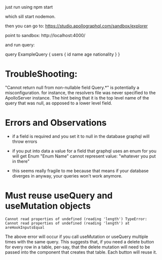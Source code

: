 just run using npm start

which sill start nodemon.

then you can go to:
https://studio.apollographql.com/sandbox/explorer

point to sandbox:
http://localhost:4000/

and run query:

query ExampleQuery {
    users {
    id
    name
    age
    nationality
    }
}

# TroubleShooting:

"Cannot return null from non-nullable field Query.*"
is potentially a misconfiguration. 
for instance, the resolvers file was never specified to
the ApolloServer instance. 
The hint being that it is the top level name of the query that was null, 
as opposed to a lower level field.

# Errors and Observations

- if a field is required and you set it to null in the database
graphql will throw errors

- if you put into data a value for a field 
that graphql uses an enum for you will get
Enum "Enum Name" cannot represent value: "whatever you put in there"

- this seems really fragile to me because that means if your database diverges in anyway, your queries won't work anymore.

# Must reuse useQuery and useMutation objects
`Cannot read properties of undefined (reading 'length')
TypeError: Cannot read properties of undefined (reading 'length')
at areHookInputsEqual`

The above error will occur if you call useMutation or useQuery 
multiple times with the same query. This suggests that, 
if you need a delete button for every row in a table, per-say, 
that the delete mutation will need to be passed into the component
that creates that table. Each button will reuse it.